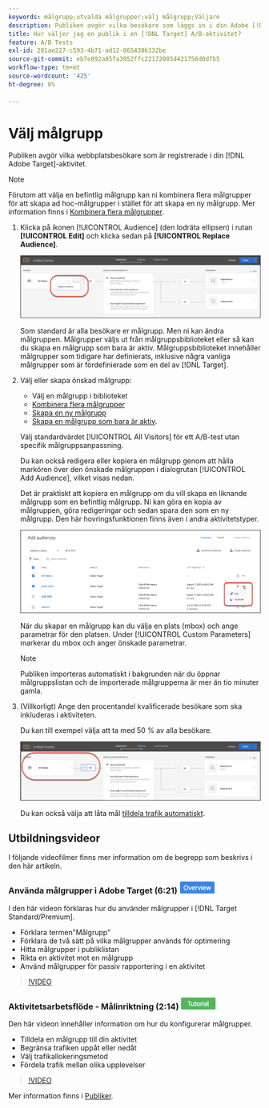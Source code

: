 ```yaml
---
keywords: målgrupp;utvalda målgrupper;välj målgrupp;Väljare
description: Publiken avgör vilka besökare som läggs in i din Adobe [!DNL Target] -aktivitet.
title: Hur väljer jag en publik i en [!DNL Target] A/B-aktivitet?
feature: A/B Tests
exl-id: 281ae227-c593-4b71-ad12-865430b332be
source-git-commit: eb7e892a85fa3952ffc22172085d421756d0dfb5
workflow-type: tm+mt
source-wordcount: '425'
ht-degree: 0%

---
```


# Välj målgrupp

Publiken avgör vilka webbplatsbesökare som är registrerade i din [!DNL Adobe Target]-aktivitet.

>[!NOTE]
>
>Förutom att välja en befintlig målgrupp kan ni kombinera flera målgrupper för att skapa ad hoc-målgrupper i stället för att skapa en ny målgrupp. Mer information finns i [Kombinera flera målgrupper](/help/main/c-target/combining-multiple-audiences.md#concept_A7386F1EA4394BD2AB72399C225981E5).

1. Klicka på ikonen [!UICONTROL Audience] (den lodräta ellipsen) i rutan **[!UICONTROL Edit]** och klicka sedan på **[!UICONTROL Replace Audience]**.

   ![Ersätt publik, alternativ](/help/main/c-activities/t-test-ab/t-test-create-ab/assets/replace-audience.png)

   Som standard är alla besökare er målgrupp. Men ni kan ändra målgruppen. Målgrupper väljs ut från målgruppsbiblioteket eller så kan du skapa en målgrupp som bara är aktiv. Målgruppsbiblioteket innehåller målgrupper som tidigare har definierats, inklusive några vanliga målgrupper som är fördefinierade som en del av [!DNL Target].

1. Välj eller skapa önskad målgrupp:

   * Välj en målgrupp i biblioteket
   * [Kombinera flera målgrupper](/help/main/c-target/combining-multiple-audiences.md#concept_A7386F1EA4394BD2AB72399C225981E5)
   * [Skapa en ny målgrupp](/help/main/c-target/c-audiences/create-audience.md#task_1D507519D3AD4390B507F188BD294DC1)
   * [Skapa en målgrupp som bara är aktiv](/help/main/c-target/creating-activity-only-audience.md#concept_A6BADCF530ED4AE1852E677FEBE68483).

   Välj standardvärdet [!UICONTROL All Visitors] för ett A/B-test utan specifik målgruppsanpassning.

   Du kan också redigera eller kopiera en målgrupp genom att hålla markören över den önskade målgruppen i dialogrutan [!UICONTROL Add Audience], vilket visas nedan.

   Det är praktiskt att kopiera en målgrupp om du vill skapa en liknande målgrupp som en befintlig målgrupp. Ni kan göra en kopia av målgruppen, göra redigeringar och sedan spara den som en ny målgrupp. Den här hovringsfunktionen finns även i andra aktivitetstyper.

   ![Målgruppshovring](/help/main/c-activities/t-test-ab/t-test-create-ab/assets/audience_picker_hover-new.png)

   När du skapar en målgrupp kan du välja en plats (mbox) och ange parametrar för den platsen. Under [!UICONTROL Custom Parameters] markerar du mbox och anger önskade parametrar.

   >[!NOTE]
   >
   >Publiken importeras automatiskt i bakgrunden när du öppnar målgruppslistan och de importerade målgrupperna är mer än tio minuter gamla.

1. (Villkorligt) Ange den procentandel kvalificerade besökare som ska inkluderas i aktiviteten.

   Du kan till exempel välja att ta med 50 % av alla besökare.

   ![Målgruppsprocent](/help/main/c-activities/t-test-ab/t-test-create-ab/assets/audperc-new.png)

   Du kan också välja att låta mål [tilldela trafik automatiskt](/help/main/c-activities/automated-traffic-allocation/automated-traffic-allocation.md#concept_A1407678796B4C569E94CBA8A9F7F5D4).

## Utbildningsvideor

I följande videofilmer finns mer information om de begrepp som beskrivs i den här artikeln.

### Använda målgrupper i Adobe Target (6:21) ![Märket Översikt](/help/main/assets/overview.png)

I den här videon förklaras hur du använder målgrupper i [!DNL Target Standard/Premium].

* Förklara termen&quot;Målgrupp&quot;
* Förklara de två sätt på vilka målgrupper används för optimering
* Hitta målgrupper i publiklistan
* Rikta en aktivitet mot en målgrupp
* Använd målgrupper för passiv rapportering i en aktivitet

>[!VIDEO](https://video.tv.adobe.com/v/17398)

### Aktivitetsarbetsflöde - Målinriktning (2:14) ![Självstudiekurs](/help/main/assets/tutorial.png)

Den här videon innehåller information om hur du konfigurerar målgrupper.

* Tilldela en målgrupp till din aktivitet
* Begränsa trafiken uppåt eller nedåt
* Välj trafikallokeringsmetod
* Fördela trafik mellan olika upplevelser

>[!VIDEO](https://video.tv.adobe.com/v/17385)

Mer information finns i [Publiker](/help/main/c-target/c-audiences/audiences.md#concept_65BE870D290E412D8BBF557EEA67C271).
